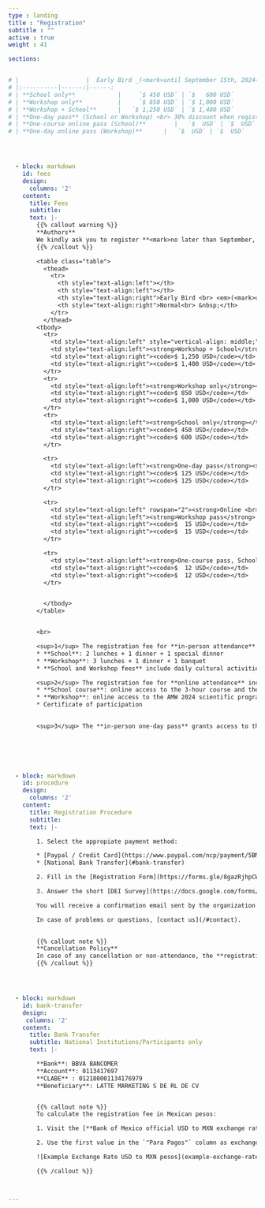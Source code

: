 ```yaml
---
type : landing
title : "Registration"
subtitle : ""
active : true
weight : 41

sections:


# |                   |  Early Bird _(<mark>until September 15th, 2024</mark>)_   |  Normal  
# |:----------|------:|------:
# | **School only**            |     `$ 450 USD` | `$   600 USD` 
# | **Workshop only**          |     `$ 850 USD` | `$ 1,000 USD` 
# | **Workshop + School**      |   `$ 1,250 USD` | `$ 1,400 USD` 
# | **One-day pass** (School or Workshop) <br> 30% discount when registering more than 5 people  |   `$ 125 USD` | `$  125 USD` 
# | **One-course online pass (School)**        |   `$  USD` | `$  USD` 
# | **One-day online pass (Workshop)**      |   `$  USD` | `$  USD` 




  - block: markdown
    id: fees
    design:
      columns: '2' 
    content:
      title: Fees
      subtitle: 
      text: |-
        {{% callout warning %}}
        **Authors**    
        We kindly ask you to register **<mark>no later than September, 9th</mark>** (anywhere in the world).
        {{% /callout %}}

        <table class="table">
          <thead>
            <tr>
              <th style="text-align:left"></th>
              <th style="text-align:left"></th>
              <th style="text-align:right">Early Bird <br> <em>(<mark>until September 15th, 2024</mark>)</em></th>
              <th style="text-align:right">Normal<br> &nbsp;</th>
            </tr>
          </thead>
        <tbody>
          <tr>
            <td style="text-align:left" style="vertical-align: middle;" rowspan="4"><strong>In-person <br>Attendance <sup>1</sup></strong></td>          
            <td style="text-align:left"><strong>Workshop + School</strong></td>
            <td style="text-align:right"><code>$ 1,250 USD</code></td>
            <td style="text-align:right"><code>$ 1,400 USD</code></td>
          </tr>        
          <tr>
            <td style="text-align:left"><strong>Workshop only</strong></td>
            <td style="text-align:right"><code>$ 850 USD</code></td>
            <td style="text-align:right"><code>$ 1,000 USD</code></td>
          </tr>          
          <tr>
            <td style="text-align:left"><strong>School only</strong></td>
            <td style="text-align:right"><code>$ 450 USD</code></td>
            <td style="text-align:right"><code>$ 600 USD</code></td>
          </tr>

          <tr>
            <td style="text-align:left"><strong>One-day pass</strong><sup>3</sup> <br> 30% discount when registering more than 5 people</td>
            <td style="text-align:right"><code>$ 125 USD</code></td>
            <td style="text-align:right"><code>$ 125 USD</code></td>
          </tr>

          <tr>
            <td style="text-align:left" rowspan="2"><strong>Online <br> Attendance <sup>2</sup></strong></td>          
            <td style="text-align:left"><strong>Workshop pass</strong> </td>
            <td style="text-align:right"><code>$  15 USD</code></td>
            <td style="text-align:right"><code>$  15 USD</code></td>
          </tr>

          <tr>
            <td style="text-align:left"><strong>One-course pass, School</strong> </td>
            <td style="text-align:right"><code>$  12 USD</code></td>
            <td style="text-align:right"><code>$  12 USD</code></td>
          </tr>


          </tbody>
        </table>


        <br>

        <sup>1</sup> The registration fee for **in-person attendance** includes: 
        * **School**: 2 lunches + 1 dinner + 1 special dinner    
        * **Workshop**: 3 lunches + 1 dinner + 1 banquet    
        * **School and Workshop fees** include daily cultural activities with a two-way transportation facility when required. The **one-day pass** 

        <sup>2</sup> The registration fee for **online attendance** includes:
        * **School course**: online access to the 3-hour course and the teaching materials      
        * **Workshop**: online access to the AMW 2024 scientific program, and the keynotes and workshop sessions of a specific day
        * Certificate of participation        

        
        <sup>3</sup> The **in-person one-day pass** grants access to the activities, meals and transportation facilities of the day. <mark>Only a single one-day pass per person is allowed for the entire event.</mark> 
        

        



  - block: markdown
    id: procedure
    design:
      columns: '2'     
    content:
      title: Registration Procedure
      subtitle: 
      text: |-

        1. Select the appropiate payment method: 

        * [Paypal / Credit Card](https://www.paypal.com/ncp/payment/5BMQ64FYER2ME) (**participants outside Mexico**)
        * [National Bank Transfer](#bank-transfer)

        2. Fill in the [Registration Form](https://forms.gle/8gazRjhpCWc3b3dN6) and <mark>**upload your proof of payment**</mark>

        3. Answer the short [DEI Survey](https://docs.google.com/forms/d/e/1FAIpQLSekJyCFrz2sgVUKvMq_6zPaHU3gWr4fGPWxcJ13rRjjJ0Csgg/viewform?usp=sharing)

        You will receive a confirmation email sent by the organization committee. 

        In case of problems or questions, [contact us](/#contact). 

        
        {{% callout note %}}
        **Cancellation Policy**    
        In case of any cancellation or non-attendance, the **registration fee are not refundable**.
        {{% /callout %}}




  - block: markdown
    id: bank-transfer
    design:
     columns: '2' 
    content:
      title: Bank Transfer
      subtitle: National Institutions/Participants only
      text: |-

        **Bank**: BBVA BANCOMER   
        **Account**: 0113417697  
        **CLABE** : 012180001134176979  
        **Beneficiary**: LATTE MARKETING S DE RL DE CV  


        {{% callout note %}}
        To calculate the registration fee in Mexican pesos:

        1. Visit the [**Bank of Mexico official USD to MXN exchange rate page**](https://www.banxico.org.mx/tipcamb/tipCamMIAction.do)

        2. Use the first value in the `"Para Pagos"` column as exchange rate.

        ![Example Exchange Rate USD to MXN pesos](example-exchange-rate.png "")

        {{% /callout %}}     



---
```

